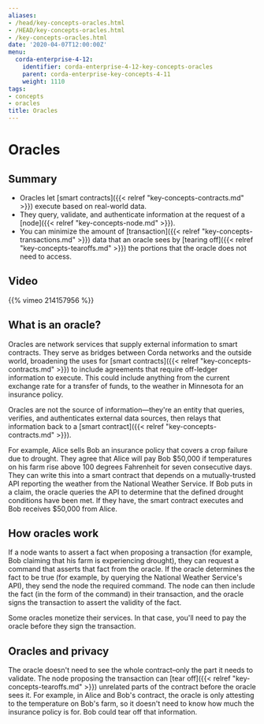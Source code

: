```yaml
---
aliases:
- /head/key-concepts-oracles.html
- /HEAD/key-concepts-oracles.html
- /key-concepts-oracles.html
date: '2020-04-07T12:00:00Z'
menu:
  corda-enterprise-4-12:
    identifier: corda-enterprise-4-12-key-concepts-oracles
    parent: corda-enterprise-key-concepts-4-11
    weight: 1110
tags:
- concepts
- oracles
title: Oracles
---
```



# Oracles

## Summary

* Oracles let [smart contracts]({{< relref "key-concepts-contracts.md" >}}) execute based on real-world data.
* They query, validate, and authenticate information at the request of a [node]({{< relref "key-concepts-node.md" >}}).
* You can minimize the amount of [transaction]({{< relref "key-concepts-transactions.md" >}}) data that an oracle sees by [tearing off]({{< relref "key-concepts-tearoffs.md" >}}) the portions that the oracle does not need to access.

## Video

{{% vimeo 214157956 %}}

## What is an oracle?
Oracles are network services that supply external information to smart contracts. They serve as bridges between Corda networks and the outside world, broadening the uses for [smart contracts]({{< relref "key-concepts-contracts.md" >}}) to include agreements that require off-ledger information to execute. This could include anything from the current exchange rate for a transfer of funds, to the weather in Minnesota for an insurance policy.

Oracles are not the source of information—they're an entity that queries, verifies, and authenticates external data sources, then relays that information back to a [smart contract]({{< relref "key-concepts-contracts.md" >}}).

For example, Alice sells Bob an insurance policy that covers a crop failure due to drought. They agree that Alice will pay Bob $50,000 if temperatures on his farm rise above 100 degrees Fahrenheit for seven consecutive days. They can write this into a smart contract that depends on a mutually-trusted API reporting the weather from the National Weather Service. If Bob puts in a claim, the oracle queries the API to determine that the defined drought conditions have been met. If they have, the smart contract executes and Bob receives $50,000 from Alice.

## How oracles work
If a node wants to assert a fact when proposing a transaction (for example, Bob claiming that his farm is experiencing drought), they can request a command that asserts that fact from the oracle. If the oracle determines the fact to be true (for example, by querying the National Weather Service's API), they send the node the required command. The node can then include the fact (in the form of the command) in their transaction, and the oracle signs the transaction to assert the validity of the fact.

Some oracles monetize their services. In that case, you'll need to pay the oracle before they sign the transaction.

## Oracles and privacy
The oracle doesn't need to see the whole contract–only the part it needs to validate. The node proposing the transaction can [tear off]({{< relref "key-concepts-tearoffs.md" >}}) unrelated parts of the contract before the oracle sees it. For example, in Alice and Bob's contract, the oracle is only attesting to the temperature on Bob's farm, so it doesn't need to know how much the insurance policy is for. Bob could tear off that information.


